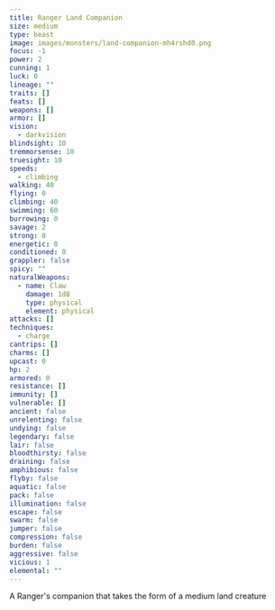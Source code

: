 ```yaml
---
title: Ranger Land Companion
size: medium
type: beast
image: images/monsters/land-companion-mh4rshd0.png
focus: -1
power: 2
cunning: 1
luck: 0
lineage: ""
traits: []
feats: []
weapons: []
armor: []
vision:
  - darkvision
blindsight: 10
tremmorsense: 10
truesight: 10
speeds:
  - climbing
walking: 40
flying: 0
climbing: 40
swimming: 60
burrowing: 0
savage: 2
strong: 0
energetic: 0
conditioned: 0
grappler: false
spicy: ""
naturalWeapons:
  - name: Claw
    damage: 1d8
    type: physical
    element: physical
attacks: []
techniques:
  - charge
cantrips: []
charms: []
upcast: 0
hp: 2
armored: 0
resistance: []
immunity: []
vulnerable: []
ancient: false
unrelenting: false
undying: false
legendary: false
lair: false
bloodthirsty: false
draining: false
amphibious: false
flyby: false
aquatic: false
pack: false
illumination: false
escape: false
swarm: false
jumper: false
compression: false
burden: false
aggressive: false
vicious: 1
elemental: ""
---
```


A Ranger's companion that takes the form of a medium land creature
